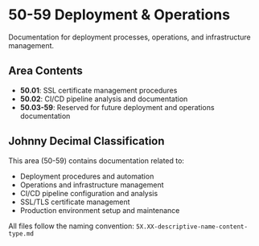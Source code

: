 # 50-59 Deployment & Operations

Documentation for deployment processes, operations, and infrastructure management.

## Area Contents

- **50.01**: SSL certificate management procedures
- **50.02**: CI/CD pipeline analysis and documentation
- **50.03-59**: Reserved for future deployment and operations documentation

## Johnny Decimal Classification

This area (50-59) contains documentation related to:
- Deployment procedures and automation
- Operations and infrastructure management
- CI/CD pipeline configuration and analysis
- SSL/TLS certificate management
- Production environment setup and maintenance

All files follow the naming convention: `5X.XX-descriptive-name-content-type.md`